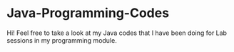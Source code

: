 # Java-Programming-Codes
Hi! Feel free to take a look at my Java codes that I have been doing for Lab sessions in my programming module.
